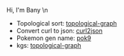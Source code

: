 Hi, I'm Bany \n

- Topological sort: [topological-graph](https://github.com/9bany/topological-graph)
- Convert curl to json: [curl2json](https://github.com/0del/curl-to-json)
- Pokemon gen name: [pok9](https://github.com/0del/pok)
- kgs: [topological-graph](https://github.com/0del/kgs)
